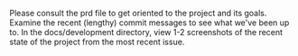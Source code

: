Please consult the prd file to get oriented to the project and its goals. Examine the recent (lengthy) commit messages to see what we've been up to. In the docs/development directory, view 1-2 screenshots of the recent state of the project from the most recent issue.